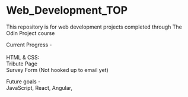 # Web_Development_TOP
This repository is for web development projects completed through The Odin Project course

Current Progress - <br><br>
HTML & CSS:          
Tribute Page<br>
Survey Form (Not hooked up to email yet)<br> 

Future goals - <br>
JavaScript,
React,
Angular,

